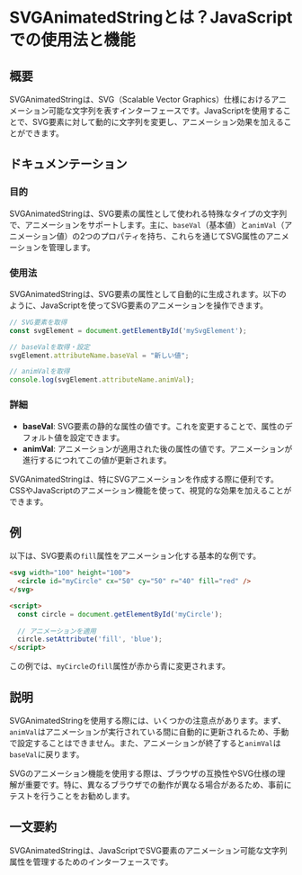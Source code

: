 <!--
Meta Description: # SVGAnimatedStringとは？JavaScriptでの使用法と機能 ## 概要 SVGAnimatedStringは、SVG（Scalable Vector Graphics）仕様におけるアニメーション可能な文字列を表すインターフェースです。JavaScriptを使用することで、SVG...
Meta Keywords: svganimatedstringは, animval, baseval, fill, svg
-->

# SVGAnimatedStringとは？JavaScriptでの使用法と機能

## 概要
SVGAnimatedStringは、SVG（Scalable Vector Graphics）仕様におけるアニメーション可能な文字列を表すインターフェースです。JavaScriptを使用することで、SVG要素に対して動的に文字列を変更し、アニメーション効果を加えることができます。

## ドキュメンテーション
### 目的
SVGAnimatedStringは、SVG要素の属性として使われる特殊なタイプの文字列で、アニメーションをサポートします。主に、`baseVal`（基本値）と`animVal`（アニメーション値）の2つのプロパティを持ち、これらを通じてSVG属性のアニメーションを管理します。

### 使用法
SVGAnimatedStringは、SVG要素の属性として自動的に生成されます。以下のように、JavaScriptを使ってSVG要素のアニメーションを操作できます。

```javascript
// SVG要素を取得
const svgElement = document.getElementById('mySvgElement');

// baseValを取得・設定
svgElement.attributeName.baseVal = "新しい値";

// animValを取得
console.log(svgElement.attributeName.animVal);
```

### 詳細
- **baseVal**: SVG要素の静的な属性の値です。これを変更することで、属性のデフォルト値を設定できます。
- **animVal**: アニメーションが適用された後の属性の値です。アニメーションが進行するにつれてこの値が更新されます。

SVGAnimatedStringは、特にSVGアニメーションを作成する際に便利です。CSSやJavaScriptのアニメーション機能を使って、視覚的な効果を加えることができます。

## 例
以下は、SVG要素の`fill`属性をアニメーション化する基本的な例です。

```html
<svg width="100" height="100">
  <circle id="myCircle" cx="50" cy="50" r="40" fill="red" />
</svg>

<script>
  const circle = document.getElementById('myCircle');
  
  // アニメーションを適用
  circle.setAttribute('fill', 'blue');
</script>
```

この例では、`myCircle`の`fill`属性が赤から青に変更されます。

## 説明
SVGAnimatedStringを使用する際には、いくつかの注意点があります。まず、`animVal`はアニメーションが実行されている間に自動的に更新されるため、手動で設定することはできません。また、アニメーションが終了すると`animVal`は`baseVal`に戻ります。

SVGのアニメーション機能を使用する際は、ブラウザの互換性やSVG仕様の理解が重要です。特に、異なるブラウザでの動作が異なる場合があるため、事前にテストを行うことをお勧めします。

## 一文要約
SVGAnimatedStringは、JavaScriptでSVG要素のアニメーション可能な文字列属性を管理するためのインターフェースです。